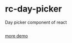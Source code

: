 # rc-day-picker
Day picker component of react

<p style="text-align: center;">
	<img src="http://sadpig1993.com/rc-day-picker/docs/images/A193E80D-7103-4198-B382-4FB1C93630C4.png" alt="">
</p>

[more demo](http://sadpig1993.com/rc-day-picker/examples/)
